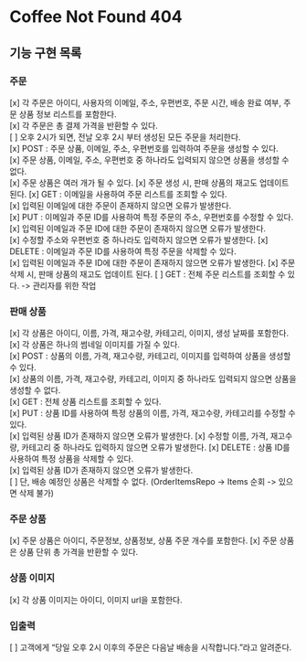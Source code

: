 # Coffee Not Found 404

## 기능 구현 목록

### 주문

[x] 각 주문은 아이디, 사용자의 이메일, 주소, 우편번호, 주문 시간, 배송 완료 여부, 주문 상품 정보 리스트를 포함한다.   
[x] 각 주문은 총 결제 가격을 반환할 수 있다.   
[ ] 오후 2시가 되면, 전날 오후 2시 부터 생성된 모든 주문을 처리한다.   
[x] POST : 주문 상품, 이메일, 주소, 우편번호를 입력하여 주문을 생성할 수 있다.   
[x] 주문 상품, 이메일, 주소, 우편번호 중 하나라도 입력되지 않으면 상품을 생성할 수 없다.   
[x] 주문 상품은 여러 개가 될 수 있다.
[x] 주문 생성 시, 판매 상품의 재고도 업데이트 된다.
[x] GET : 이메일을 사용하여 주문 리스트를 조회할 수 있다.   
[x] 입력된 이메일에 대한 주문이 존재하지 않으면 오류가 발생한다.   
[x] PUT : 이메일과 주문 ID를 사용하여 특정 주문의 주소, 우편번호를 수정할 수 있다.    
[x] 입력된 이메일과 주문 ID에 대한 주문이 존재하지 않으면 오류가 발생한다.  
[x] 수정할 주소와 우편번호 중 하나라도 입력하지 않으면 오류가 발생한다.
[x] DELETE : 이메일과 주문 ID를 사용하여 특정 주문을 삭제할 수 있다.   
[x] 입력된 이메일과 주문 ID에 대한 주문이 존재하지 않으면 오류가 발생한다.
[x] 주문 삭제 시, 판매 상품의 재고도 업데이트 된다.
[ ] GET : 전체 주문 리스트를 조회할 수 있다. -> 관리자를 위한 작업

### 판매 상품

[x] 각 상품은 아이디, 이름, 가격, 재고수량, 카테고리, 이미지, 생성 날짜를 포함한다.   
[x] 각 상품은 하나의 썸네일 이미지를 가질 수 있다.    
[x] POST : 상품의 이름, 가격, 재고수량, 카테고리, 이미지를 입력하여 상품을 생성할 수 있다.  
[x] 상품의 이름, 가격, 재고수량, 카테고리, 이미지 중 하나라도 입력되지 않으면 상품을 생성할 수 없다.   
[x] GET : 전체 상품 리스트를 조회할 수 있다.   
[x] PUT : 상품 ID를 사용하여 특정 상품의 이름, 가격, 재고수량, 카테고리를 수정할 수 있다.   
[x] 입력된 상품 ID가 존재하지 않으면 오류가 발생한다.
[x] 수정할 이름, 가격, 재고수량, 카테고리 중 하나라도 입력하지 않으면 오류가 발생한다.
[x] DELETE : 상품 ID를 사용하여 특정 상품을 삭제할 수 있다.   
[x] 입력된 상품 ID가 존재하지 않으면 오류가 발생한다.   
[ ] 단, 배송 예정인 상품은 삭제할 수 없다. (OrderItemsRepo -> Items 순회 -> 있으면 삭제 불가)

### 주문 상품

[x] 주문 상품은 아이디, 주문정보, 상품정보, 상품 주문 개수를 포함한다.
[x] 주문 상품은 상품 단위 총 가격을 반환할 수 있다.

### 상품 이미지

[x] 각 상품 이미지는 아이디, 이미지 url을 포함한다.

### 입출력

[ ] 고객에게 “당일 오후 2시 이후의 주문은 다음날 배송을 시작합니다.”라고 알려준다.
